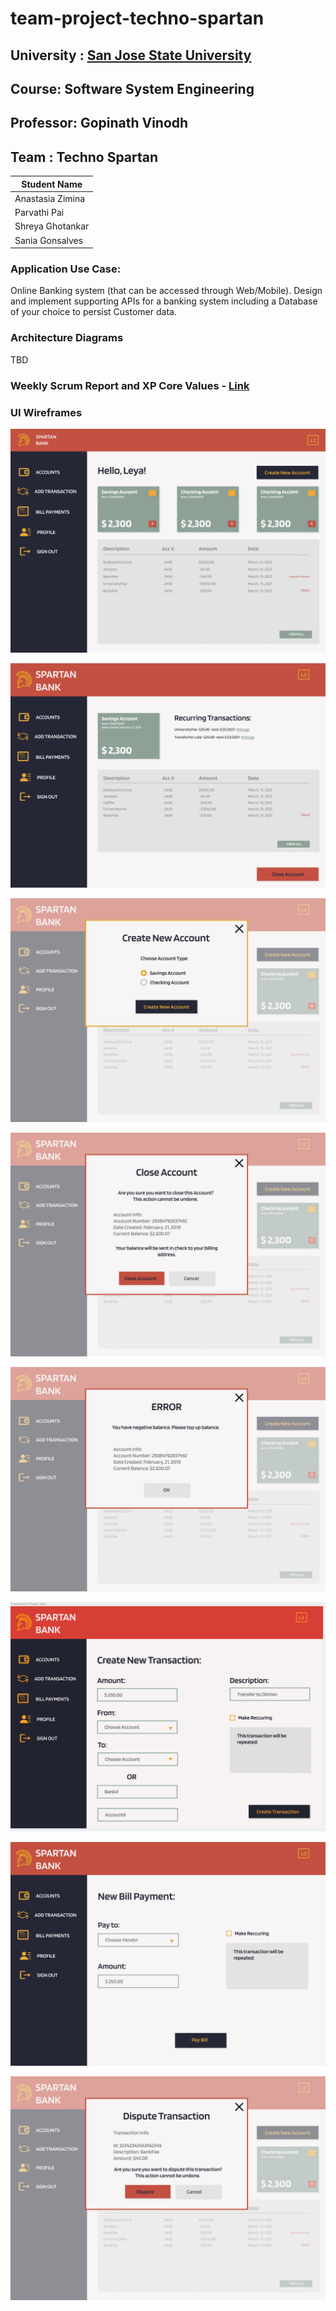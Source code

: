 # team-project-techno-spartan
## University : [San Jose State University](http://www.sjsu.edu/)
## Course: Software System Engineering
## Professor: Gopinath Vinodh

## Team : Techno Spartan
Student Name      | 
-------------     |
Anastasia Zimina |
Parvathi Pai     |
Shreya Ghotankar  |
Sania Gonsalves |

### Application Use Case:
Online Banking system (that can be accessed through Web/Mobile).
Design and implement supporting APIs for a banking system including a Database of your choice to persist Customer data.

### Architecture Diagrams
TBD

### Weekly Scrum Report and XP Core Values - [Link](https://github.com/gopinathsjsu/team-project-techno-spartan/blob/BillPayment/Documentation/ScrumReports/)

### UI Wireframes

![](Documentation/UIWireFrames/User_Dashboard.png)

![](Documentation/UIWireFrames/Account_Page.png)

![](Documentation/UIWireFrames/Open_Account.png)

![](Documentation/UIWireFrames/Close_Account.png)

![](Documentation/UIWireFrames/Close_Account-Error.png)

![](Documentation/UIWireFrames/Transaction_Page.png)

![](Documentation/UIWireFrames/Bill_Payment.png)

![](Documentation/UIWireFrames/Dispute_Transaction.png)

